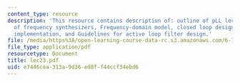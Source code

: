 ```yaml
---
content_type: resource
description: 'This resource contains description of: outline of pLL lectures, Design
  of frequency synthesizers, Frequency-domain model, closed loop design approach:
  implementation, and Guidelines for active loop filter design.'
file: /media/https%3A/open-learning-course-data-rc.s3.amazonaws.com/6-776-high-speed-communication-circuits-spring-2005/e7446cea313a9d36ed8ff44ccf34ebd6_lec23.pdf
file_type: application/pdf
resourcetype: Document
title: lec23.pdf
uid: e7446cea-313a-9d36-ed8f-f44ccf34ebd6
---
```

